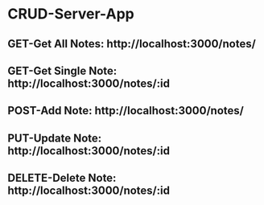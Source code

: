 # CRUD-Server-App
## GET-Get All Notes: http://localhost:3000/notes/
## GET-Get Single Note: http://localhost:3000/notes/:id
## POST-Add Note: http://localhost:3000/notes/
## PUT-Update Note: http://localhost:3000/notes/:id
## DELETE-Delete Note: http://localhost:3000/notes/:id
